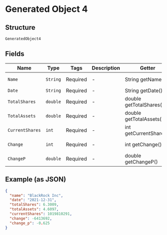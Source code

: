 
# Generated Object 4

## Structure

`GeneratedObject4`

## Fields

| Name | Type | Tags | Description | Getter | Setter |
|  --- | --- | --- | --- | --- | --- |
| `Name` | `String` | Required | - | String getName() | setName(String name) |
| `Date` | `String` | Required | - | String getDate() | setDate(String date) |
| `TotalShares` | `double` | Required | - | double getTotalShares() | setTotalShares(double totalShares) |
| `TotalAssets` | `double` | Required | - | double getTotalAssets() | setTotalAssets(double totalAssets) |
| `CurrentShares` | `int` | Required | - | int getCurrentShares() | setCurrentShares(int currentShares) |
| `Change` | `int` | Required | - | int getChange() | setChange(int change) |
| `ChangeP` | `double` | Required | - | double getChangeP() | setChangeP(double changeP) |

## Example (as JSON)

```json
{
  "name": "BlackRock Inc",
  "date": "2021-12-31",
  "totalShares": 6.3009,
  "totalAssets": 4.6097,
  "currentShares": 1019810291,
  "change": -6413692,
  "change_p": -0.625
}
```

